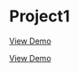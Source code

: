 # Project1
 
[View Demo](https://yooonn.github.io/Project1/)


[View Demo](https://yooonn.github.io/mystaticsitebase/)
